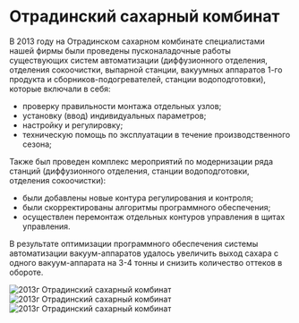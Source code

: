 # Отрадинский сахарный комбинат

В 2013 году на Отрадинском сахарном комбинате специалистами нашей фирмы были проведены пусконаладочные работы существующих систем автоматизации (диффузионного отделения, отделения сокоочистки, выпарной станции, вакуумных аппаратов 1-го продукта и сборников-подогревателей, станции водоподготовки), которые включали в себя:
- проверку правильности монтажа отдельных узлов;
- установку (ввод) индивидуальных параметров;
- настройку и регулировку;
- техническую помощь по эксплуатации в течение производственного сезона;

Также был проведен комплекс мероприятий по модернизации ряда станций (диффузионного отделения, станции водоподготовки, отделения сокоочистки):
- были добавлены новые контура регулирования и контроля;
- были скорректированы алгоритмы программного обеспечения;
- осуществлен перемонтаж отдельных контуров управления в щитах управления.
  
В результате оптимизации программного обеспечения системы автоматизации вакуум-аппаратов удалось увеличить выход сахара с одного вакуум-аппарата на 3-4 тонны и снизить количество оттеков в обороте.

![2013г Отрадинский сахарный комбинат](/img/works/2013/otrad4.jpg)
![2013г Отрадинский сахарный комбинат](/img/works/2013/otrad5.jpg)
![2013г Отрадинский сахарный комбинат](/img/works/2013/otrad6.jpg)